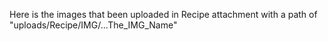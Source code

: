 Here is the images that been uploaded in Recipe attachment 
with a path of "uploads/Recipe/IMG/...The_IMG_Name"